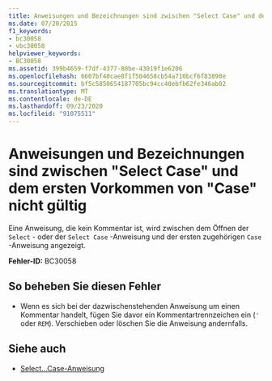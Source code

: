 ```yaml
---
title: Anweisungen und Bezeichnungen sind zwischen "Select Case" und dem ersten Vorkommen von "Case" nicht gültig
ms.date: 07/20/2015
f1_keywords:
- bc30058
- vbc30058
helpviewer_keywords:
- BC30058
ms.assetid: 399b4659-f7df-4377-80be-43019f1e6206
ms.openlocfilehash: 6607bf40cae8f1f504658cb54a710bcf6f83890e
ms.sourcegitcommit: bf5c5850654187705bc94cc40ebfb62fe346ab02
ms.translationtype: MT
ms.contentlocale: de-DE
ms.lasthandoff: 09/23/2020
ms.locfileid: "91075511"
---
```

# <a name="statements-and-labels-are-not-valid-between-select-case-and-first-case"></a>Anweisungen und Bezeichnungen sind zwischen "Select Case" und dem ersten Vorkommen von "Case" nicht gültig

Eine Anweisung, die kein Kommentar ist, wird zwischen dem Öffnen der `Select` - oder der `Select Case` -Anweisung und der ersten zugehörigen `Case` -Anweisung angezeigt.  
  
 **Fehler-ID:** BC30058  
  
## <a name="to-correct-this-error"></a>So beheben Sie diesen Fehler  
  
- Wenn es sich bei der dazwischenstehenden Anweisung um einen Kommentar handelt, fügen Sie davor ein Kommentartrennzeichen ein (`'` oder `REM`). Verschieben oder löschen Sie die Anweisung andernfalls.  
  
## <a name="see-also"></a>Siehe auch

- [Select...Case-Anweisung](../language-reference/statements/select-case-statement.md)
